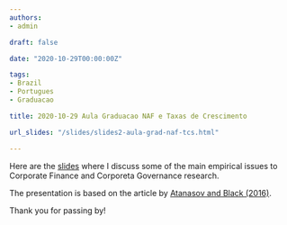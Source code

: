 ```yaml
---
authors:
- admin

draft: false

date: "2020-10-29T00:00:00Z"

tags: 
- Brazil
- Portugues
- Graduacao

title: 2020-10-29 Aula Graduacao NAF e Taxas de Crescimento

url_slides: "/slides/slides2-aula-grad-naf-tcs.html"

---
```


<!-- https://raw.githubusercontent.com/yihui/blogdown-static/master/content/_index.md -->

Here are the [slides](/slides/slides1-empiricalissues.html) where I discuss some of the main empirical issues to Corporate Finance and Corporeta Governance research.

The presentation is based on the article by [Atanasov and Black (2016)](https://cfr.pub/published/cfr-0036.pdf).


Thank you for passing by!
